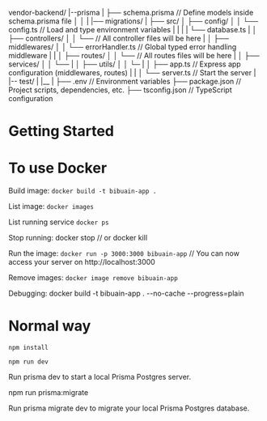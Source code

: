 vendor-backend/
|--prisma
| ├── schema.prisma // Define models inside schema.prisma file
│ │ 
| |── migrations/
|
├── src/
│ ├── config/
│ │ └── config.ts // Load and type environment variables
| |
| | └── database.ts 
|
│ ├── controllers/
│ │ └── <controllers files> // All controller files will be here
|
│ ├── middlewares/
│ │ └── errorHandler.ts // Global typed error handling middleware
| |
│ ├── routes/
│ │ └── <route files> // All routes files will be here
|
│ ├── services/
│ │ └── <service files>
|
│ ├── utils/
│ │ └─ <utils files>
|
│ ├── app.ts // Express app configuration (middlewares, routes)
| |
│ └── server.ts // Start the server
|
|-- test/
| |__ <test files>
|
├── .env // Environment variables
├── package.json // Project scripts, dependencies, etc.
├── tsconfig.json // TypeScript configuration



# Getting Started 

# To use Docker
Build image: ``` docker build -t bibuain-app . ```

List image: ``` docker images ```

List running service ``` docker ps ```

Stop running: docker stop <container-id> 
// or
docker kill <container-id>

Run the image: ``` docker run -p 3000:3000 bibuain-app ```
// You can now access your server on http://localhost:3000

Remove images: ``` docker image remove bibuain-app ```

Debugging: docker build -t bibuain-app . --no-cache --progress=plain

# Normal way
```
npm install

npm run dev
```
Run prisma dev to start a local Prisma Postgres server.

npm run prisma:migrate    

Run prisma migrate dev to migrate your local Prisma Postgres database.
